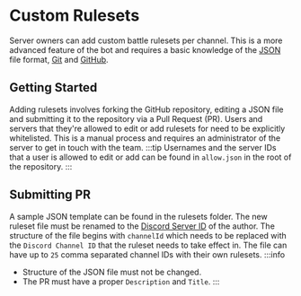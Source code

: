 # Custom Rulesets

Server owners can add custom battle rulesets per channel. This is a more advanced feature of the bot and requires a basic knowledge of the [JSON](https://json.org) file format, [Git](https://git-scm.com/) and [GitHub](https://docs.github.com/en).

## Getting Started

Adding rulesets involves forking the GitHub repository, editing a JSON file and submitting it to the repository via a Pull Request (PR). Users and servers that they're allowed to edit or add rulesets for need to be explicitly whitelisted. This is a manual process and requires an administrator of the server to get in touch with the team.
:::tip
Usernames and the server IDs that a user is allowed to edit or add can be found in `allow.json` in the root of the repository.
:::

## Submitting PR

A sample JSON template can be found in the rulesets folder. The new ruleset file must be renamed to the [Discord Server ID](https://support.discord.com/hc/en-us/articles/206346498-Where-can-I-find-my-User-Server-Message-ID) of the author. The structure of the file begins with `channelId` which needs to be replaced with the `Discord Channel ID` that the ruleset needs to take effect in. The file can have up to `25` comma separated channel IDs with their own rulesets.
:::info
- Structure of the JSON file must not be changed.
- The PR must have a proper `Description` and `Title`.
:::